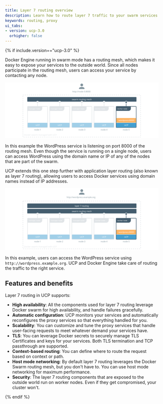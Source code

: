 ```yaml
---
title: Layer 7 routing overview
description: Learn how to route layer 7 traffic to your swarm services
keywords: routing, proxy
ui_tabs:
- version: ucp-3.0
  orhigher: false
---
```

{% if include.version=="ucp-3.0" %}

Docker Engine running in swarm mode has a routing mesh, which makes it easy
to expose your services to the outside world. Since all nodes participate
in the routing mesh, users can access your service by contacting any node.

![swarm routing mess](../images/interlock-overview-1.svg)

In this example the WordPress service is listening on port 8000 of the routing
mesh. Even though the service is running on a single node, users can access
WordPress using the domain name or IP of any of the nodes that are part of
the swarm.

UCP extends this one step further with application layer routing (also known
as layer 7 routing), allowing users to access Docker services using domain names
instead of IP addresses.

![layer 7 routing](../images/interlock-overview-2.svg)

In this example, users can access the WordPress service using
`http://wordpress.example.org`. UCP and Docker Engine take care of routing
the traffic to the right service.

## Features and benefits

Layer 7 routing in UCP supports:

* **High availability**: All the components used for layer 7 routing leverage
Docker swarm for high availability, and handle failures gracefully.
* **Automatic configuration**: UCP monitors your services and automatically
reconfigures the proxy services so that everything handled for you.
* **Scalability**: You can customize and tune the proxy services that handle
user-facing requests to meet whatever demand your services have.
* **TLS**: You can leverage Docker secrets to securely manage TLS Certificates
and keys for your services. Both TLS termination and TCP passthrough are supported.
* **Context-based routing**: You can define where to route the request based on
context or path.
* **Host mode networking**: By default layer 7 routing leverages the Docker Swarm
routing mesh, but you don't have to. You can use host mode networking for maximum
performance.
* **Security**: The layer 7 routing components that are exposed to the outside
world run on worker nodes. Even if they get compromised, your cluster won't.

{% endif %}
